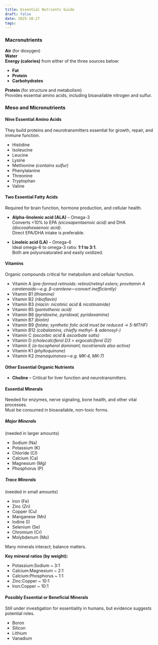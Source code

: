 ```yaml
---
title: Essential Nutrients Guide
draft: false
date: 2025-10-27
tags:
---
```


### Macronutrients

**Air** (for dioxygen)  
**Water**  
**Energy (calories)** from either of the three sources below:
- **Fat**
- **Protein**
- **Carbohydrates**

**Protein** (for structure and metabolism)  
Provides essential amino acids, including bioavailable nitrogen and sulfur.


### Meso and Micronutrients

#### Nine Essential Amino Acids
They build proteins and neurotransmitters essential for growth, repair, and immune function.
- Histidine  
- Isoleucine  
- Leucine  
- Lysine  
- Methionine *(contains sulfur)*  
- Phenylalanine  
- Threonine  
- Tryptophan  
- Valine  


#### Two Essential Fatty Acids
Required for brain function, hormone production, and cellular health.

- **Alpha-linolenic acid (ALA)** – Omega-3  
  Converts <10% to EPA *(eicosapentaenoic acid)* and DHA *(docosahexaenoic acid)*.  
  Direct EPA/DHA intake is preferable.

- **Linoleic acid (LA)** – Omega-6  
  Ideal omega-6 to omega-3 ratio: **1:1 to 3:1**.  
  Both are polyunsaturated and easily oxidized.


#### Vitamins
Organic compounds critical for metabolism and cellular function.

- Vitamin A *(pre-formed retinoids: retinol/retinyl esters; provitamin A carotenoids—e.g. β-carotene—convert inefficiently)*  
- Vitamin B1 *(thiamine)*  
- Vitamin B2 *(riboflavin)*  
- Vitamin B3 *(niacin: nicotinic acid & nicotinamide)*  
- Vitamin B5 *(pantothenic acid)*  
- Vitamin B6 *(pyridoxine, pyridoxal, pyridoxamine)*  
- Vitamin B7 *(biotin)*  
- Vitamin B9 *(folate; synthetic folic acid must be reduced → 5-MTHF)*  
- Vitamin B12 *(cobalamins, chiefly methyl- & adenosyl-)*  
- Vitamin C *(ascorbic acid & ascorbate salts)*  
- Vitamin D *(cholecalciferol D3 > ergocalciferol D2)*  
- Vitamin E *(α-tocopherol dominant; tocotrienols also active)*  
- Vitamin K1 *(phylloquinone)*  
- Vitamin K2 *(menaquinones—e.g. MK-4, MK-7)*  


#### Other Essential Organic Nutrients
- **Choline** – Critical for liver function and neurotransmitters.


#### Essential Minerals
Needed for enzymes, nerve signaling, bone health, and other vital processes.  
Must be consumed in bioavailable, non-toxic forms.

##### Major Minerals
(needed in larger amounts)
- Sodium (Na)  
- Potassium (K)  
- Chloride (Cl)  
- Calcium (Ca)  
- Magnesium (Mg)  
- Phosphorus (P)  

##### Trace Minerals
(needed in small amounts)
- Iron (Fe)  
- Zinc (Zn)  
- Copper (Cu)  
- Manganese (Mn)  
- Iodine (I)  
- Selenium (Se)  
- Chromium (Cr)  
- Molybdenum (Mo)  

Many minerals interact; balance matters.

**Key mineral ratios (by weight):**
- Potassium:Sodium ~ 3:1  
- Calcium:Magnesium ~ 2:1  
- Calcium:Phosphorus ~ 1:1  
- Zinc:Copper ~ 10:1  
- Iron:Copper ~ 10:1  


#### Possibly Essential or Beneficial Minerals
Still under investigation for essentiality in humans, but evidence suggests potential roles.
- Boron  
- Silicon  
- Lithium  
- Vanadium